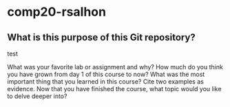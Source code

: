 # comp20-rsalhon
<h2>What is this purpose of this Git repository?</h2>
test


What was your favorite lab or assignment and why?
How much do you think you have grown from day 1 of this course to now?
What was the most important thing that you learned in this course? Cite two examples as evidence.
Now that you have finished the course, what topic would you like to delve deeper into?